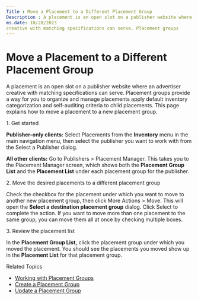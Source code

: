 ```yaml
---
Title : Move a Placement to a Different Placement Group
Description : A placement is an open slot on a publisher website where an advertiser
ms.date: 10/28/2023
creative with matching specifications can serve. Placement groups
---
```



# Move a Placement to a Different Placement Group



A placement is an open slot on a publisher website where an advertiser
creative with matching specifications can serve. Placement groups
provide a way for you to organize and manage placements apply default
inventory categorization and self-auditing criteria to child placements.
This page explains how to move a placement to a new placement group.

1\. Get started

**Publisher-only clients:** Select
Placements from the
**Inventory** menu in the main
navigation menu, then select the publisher you want to work with from
the Select a Publisher dialog.

**All other clients:** Go to
Publishers
 \>  Placement Manager.
This takes you to the Placement
Manager screen, which shows both the **Placement Group List** and
the **Placement List** under each placement group for the publisher.

2\. Move the desired placements to a different placement group

Check the checkbox for the placement under which you want to move to
another new placement group, then click
More Actions
 \>  Move. This will
open the **Select a destination placement group** dialog. Click
Select to complete the action. If you
want to move more than one placement to the same group, you can move
them all at once by checking multiple boxes.

3\. Review the placement list

In the **Placement Group List,** click the placement group under which
you moved the placement. You should see the placements you moved show up
in the **Placement List** for that placement group.

Related Topics

- <a href="working-with-placement-groups.md" class="xref">Working with
  Placement Groups</a>
- <a href="create-a-placement-group.md" class="xref">Create a Placement
  Group</a>
- <a href="update-a-placement-group.md" class="xref">Update a Placement
  Group</a>




